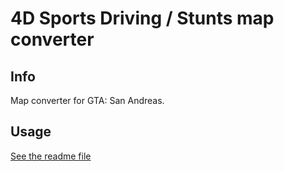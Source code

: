# 4D Sports Driving / Stunts map converter

## Info
Map converter for GTA: San Andreas.

## Usage
[See the readme file](gta_stunts/bin/Debug/ReadmeEN.txt)
